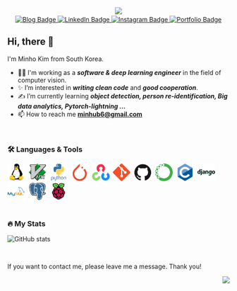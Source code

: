 <div id="header" align="center">
 <img src="https://media.giphy.com/media/qgQUggAC3Pfv687qPC/giphy.gif" width="300"/>
 
 <div id="badges">
  <a href="https://minhub7.github.io/">
    <img src="https://img.shields.io/badge/Blog-575757?logo=github&logoColor=white&style=for-the-badge" alt="Blog Badge"/>
  </a>
  <a href="https://linkedin.com/in/minhub7/">
    <img src="https://img.shields.io/badge/LinkedIn-blue?logo=linkedin&logoColor=white&style=for-the-badge" alt="LinkedIn Badge"/>
  </a>
  <a href="https://instagram.com/mainho._/">
    <img src="https://img.shields.io/badge/Instagram-red?logo=instagram&logoColor=white&style=for-the-badge" alt="Instagram Badge"/>
  </a>
  <a href="https://minhub7.notion.site/f56e25e85e994efe940686b6d8af9ce5">
    <img src="https://img.shields.io/badge/Portfolio-yellow?logo=notion&logoColor=white&style=for-the-badge" alt="Portfolio Badge"/>
  </a>
 </div>
</div>


## Hi, there 👋
I'm Minho Kim from South Korea. <br/>
- 🧑‍💻 I'm working as a _**software & deep learning engineer**_ in the field of computer vision.
- ✨ I’m interested in _**writing clean code**_ and _**good cooperation**_.
- ✍️ I’m currently learning _**object detection, person re-identification, Big data analytics, Pytorch-lightning ...**_
- 📫 How to reach me **minhub6@gmail.com**
<br>

### 🛠 Languages & Tools
<div>
 <img src="https://github.com/devicons/devicon/blob/master/icons/linux/linux-original.svg" title="linux" width="40" height="40"/>&nbsp;
 <img src="https://github.com/devicons/devicon/blob/master/icons/vim/vim-original.svg" title="Vim" width="40" height="40"/>&nbsp;
 <img src="https://github.com/devicons/devicon/blob/master/icons/python/python-original-wordmark.svg" title="Python" width="40" height="40"/>&nbsp;
 <img src="https://github.com/devicons/devicon/blob/master/icons/pytorch/pytorch-original.svg" title="Pytorch" width="40" height="40"/>&nbsp;
 <img src="https://github.com/devicons/devicon/blob/master/icons/opencv/opencv-original.svg" title="Opencv" width="40" height="40"/>&nbsp;
 <img src="https://github.com/devicons/devicon/blob/master/icons/git/git-original.svg" title="git" width="40" height="40"/>&nbsp;
 <img src="https://github.com/devicons/devicon/blob/master/icons/github/github-original.svg" title="Github" width="40" height="40"/>&nbsp;
 <img src="https://github.com/devicons/devicon/blob/master/icons/anaconda/anaconda-original.svg" title="Anaconda" width="40" height="40"/>&nbsp;
 <img src="https://github.com/devicons/devicon/blob/master/icons/c/c-original.svg" title="c" width="40" height="40"/>&nbsp;
 <img src="https://github.com/devicons/devicon/blob/master/icons/django/django-plain-wordmark.svg" title="Django" width="40" height="40"/>&nbsp;
 <img src="https://github.com/devicons/devicon/blob/master/icons/mysql/mysql-original-wordmark.svg"  title="MySQL" width="40" height="40"/>&nbsp;
 <img src="https://github.com/devicons/devicon/blob/master/icons/postgresql/postgresql-original.svg" title="PostgreSQL" width="40" height="40"/>&nbsp;
 <img src="https://github.com/devicons/devicon/blob/master/icons/raspberrypi/raspberrypi-original.svg" title="Raspberrypi" width="40" height="40"/>&nbsp;
</div>
<br>

### 🔥 My Stats
![GitHub stats](https://github-readme-stats.vercel.app/api?username=minhub7&show_icons=true)
<!-- ![Top Langs](https://github-readme-stats.vercel.app/api/top-langs/?username=minhub7&layout=compact) -->
<br>

If you want to contact me, please leave me a message. Thank you!

<div id="hits" align="right">
 <img src="https://hits.seeyoufarm.com/api/count/incr/badge.svg?url=https%3A%2F%2Fgithub.com%2Fminhub7%2Fhit-counter&count_bg=%2379C83D&title_bg=%23555555&icon=github.svg&icon_color=%23E7E7E7&title=hits&edge_flat=false"/>
</div>
